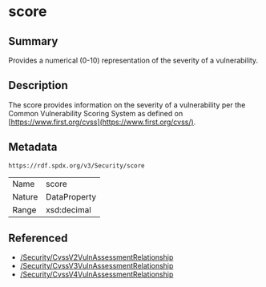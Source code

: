 <!-- Automatically generated by spec-parser v2.0.0 on 2024-01-26T22:18:46.241893+00:00 -->
<!-- SPDX-License-Identifier: Community-Spec-1.0 -->

# score

## Summary

Provides a numerical (0-10) representation of the severity of a vulnerability.


## Description

The score provides information on the severity of a vulnerability per the
Common Vulnerability Scoring System as defined on [https://www.first.org/cvss](https://www.first.org/cvss/).


## Metadata

`https://rdf.spdx.org/v3/Security/score`


| | |
|---|---|
| Name | score |
| Nature | DataProperty |
| Range | xsd:decimal |




## Referenced

- [/Security/CvssV2VulnAssessmentRelationship](../../Security/Classes/CvssV2VulnAssessmentRelationship.md)
- [/Security/CvssV3VulnAssessmentRelationship](../../Security/Classes/CvssV3VulnAssessmentRelationship.md)
- [/Security/CvssV4VulnAssessmentRelationship](../../Security/Classes/CvssV4VulnAssessmentRelationship.md)

